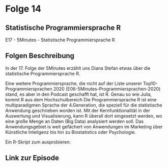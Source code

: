# Folge 14
## Statistische Programmiersprache R
E17 - 5Minutes - Statistische Programmiersprache R
## Folgen Beschreibung
In der 17. Folge der 5Minutes erzählt uns Diana Stefan etwas über die statistische Programmiersprache R. 

Eine weitere Programmiersprache, die nicht auf der Liste unserer Top10-Programmiersprachen 2020 (E06-5Minutes-Programmiersprachen-2020) stand, es aber in den Podcast geschafft hat, ist R. Genau so wie Julia, kommt R aus dem Hochschulbereich Die Programmiersprache R ist eine multiparadigmen Sprache der 4.Generation, die speziell für die statistische Anwendung geschrieben worden ist. Mit der Kernfunktionalität in der Auswertung und Visualisierung, kann R überall dort eingesetzt werden, wo eine große Menge an Daten (Big Data) analysiert werden soll. Das Anwendungsgebiet is weit gefächert von Anwendungen im Marketing über Künstliche Inteligenz bis hin zu Biostatistics oder Psychologie. 

Ein R-Skript zum ausprobieren:


## Link zur Episode


